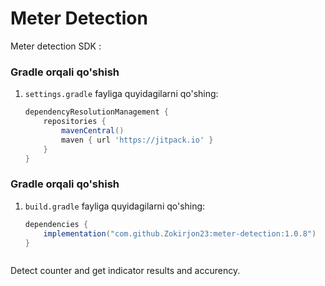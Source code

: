 # Meter Detection

Meter detection SDK :

### Gradle orqali qo'shish

1. `settings.gradle` fayliga quyidagilarni qo'shing:
   ```gradle
   dependencyResolutionManagement {
       repositories {
           mavenCentral()
           maven { url 'https://jitpack.io' }
       }
   }

### Gradle orqali qo'shish

1. `build.gradle` fayliga quyidagilarni qo'shing:
   ```gradle
   dependencies {
       implementation("com.github.Zokirjon23:meter-detection:1.0.8")
   }
   


Detect counter and get indicator results and accurency.

